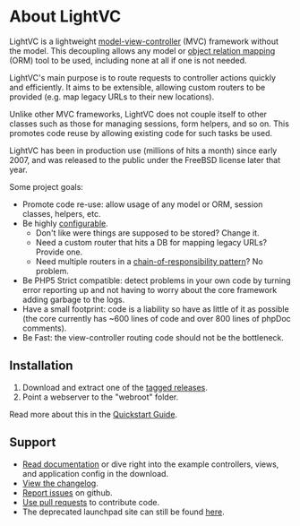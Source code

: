 About LightVC
=============

LightVC is a lightweight [model-view-controller](http://en.wikipedia.org/wiki/Model-view-controller) (MVC) framework without the model. This decoupling allows any model or [object relation mapping](http://en.wikipedia.org/wiki/List_of_object-relational_mapping_software) (ORM) tool to be used, including none at all if one is not needed.

LightVC's main purpose is to route requests to controller actions quickly and efficiently.  It aims to be extensible, allowing custom routers to be provided (e.g. map legacy URLs to their new locations).

Unlike other MVC frameworks, LightVC does not couple itself to other classes such as those for managing sessions, form helpers, and so on. This promotes code reuse by allowing existing code for such tasks be used.

LightVC has been in production use (millions of hits a month) since early 2007, and was released to the public under the FreeBSD license later that year.

Some project goals:

- Promote code re-use: allow usage of any model or ORM, session classes, helpers, etc.
- Be highly [configurable](modules/lightvc/docs/user_guide/configuration.md).
	- Don't like were things are supposed to be stored?  Change it.
	- Need a custom router that hits a DB for mapping legacy URLs?  Provide one.
	- Need multiple routers in a [chain-of-responsibility pattern](http://en.wikipedia.org/wiki/Chain-of-responsibility_pattern)?  No problem.
- Be PHP5 Strict compatible: detect problems in your own code by turning error reporting up and not having to worry about the core framework adding garbage to the logs.
- Have a small footprint:  code is a liability so have as little of it as possible (the core currently has ~600 lines of code and over 800 lines of phpDoc comments).
- Be Fast: the view-controller routing code should not be the bottleneck.


Installation
------------

1. Download and extract one of the [tagged releases](https://github.com/awbush/lightvc/tags).
2. Point a webserver to the "webroot" folder.

Read more about this in the [Quickstart Guide](modules/lightvc/docs/quickstart_guide.md).


Support
-------

- [Read documentation](modules/lightvc/docs/index.md) or dive right into the example controllers, views, and application config in the download.
- [View the changelog](modules/lightvc/CHANGELOG.md).
- [Report issues](https://github.com/awbush/lightvc/issues) on github.
- [Use pull requests](https://help.github.com/articles/using-pull-requests/) to contribute code.
- The deprecated launchpad site can still be found [here](https://launchpad.net/lightvc).
